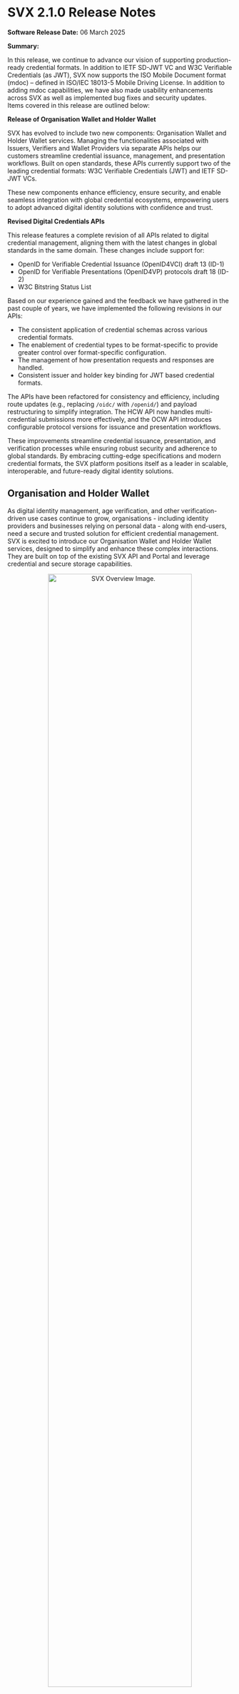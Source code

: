 # SVX 2.1.0 Release Notes

**Software Release Date:** 06 March 2025

**Summary:** 

In this release, we continue to advance our vision of supporting production-ready credential formats. In addition to IETF SD-JWT VC and W3C Verifiable Credentials (as JWT), SVX now supports the ISO Mobile Document format (mdoc) – defined in ISO/IEC 18013-5 Mobile Driving License. In addition to adding mdoc capabilities, we have also made usability enhancements across SVX as well as implemented bug fixes and security updates.  
Items covered in this release are outlined below:

**Release of Organisation Wallet and Holder Wallet**  

SVX has evolved to include two new components: Organisation Wallet and Holder Wallet services. Managing the functionalities associated with Issuers, Verifiers and Wallet Providers via separate APIs helps our customers streamline credential issuance, management, and presentation workflows. Built on open standards, these APIs currently support two of the leading credential formats: W3C Verifiable Credentials (JWT) and IETF SD-JWT VCs. 

These new components enhance efficiency, ensure security, and enable seamless integration with global credential ecosystems, empowering users to adopt advanced digital identity solutions with confidence and trust.

**Revised Digital Credentials APIs**

This release features a complete revision of all APIs related to digital credential management, aligning them with the latest changes in global standards in the same domain. These changes include support for: 

- OpenID for Verifiable Credential Issuance (OpenID4VCI) draft 13 (ID-1) 
- OpenID for Verifiable Presentations (OpenID4VP) protocols draft 18 (ID-2)
- W3C Bitstring Status List

Based on our experience gained and the feedback we have gathered in the past couple of years, we have implemented the following revisions in our APIs:

- The consistent application of credential schemas across various credential formats.
- The enablement of credential types to be format-specific to provide greater control over format-specific configuration.
- The management of how presentation requests and responses are handled.
- Consistent issuer and holder key binding for JWT based credential formats.

The APIs have been refactored for consistency and efficiency, including route updates (e.g., replacing `/oidc/` with `/openid/`) and payload restructuring to simplify integration. The HCW API now handles multi-credential submissions more effectively, and the OCW API introduces configurable protocol versions for issuance and presentation workflows.

These improvements streamline credential issuance, presentation, and verification processes while ensuring robust security and adherence to global standards. By embracing cutting-edge specifications and modern credential formats, the SVX platform positions itself as a leader in scalable, interoperable, and future-ready digital identity solutions.

## Organisation and Holder Wallet
As digital identity management, age verification, and other verification-driven use cases continue to grow, organisations - including identity providers and businesses relying on personal data - along with end-users, need a secure and trusted solution for efficient credential management. SVX is excited to introduce our Organisation Wallet and Holder Wallet services, designed to simplify and enhance these complex interactions. They are built on top of the existing SVX API and Portal and leverage credential and secure storage capabilities.

<p align="center">
<img align="center" src="/.gitbook/assets/Release_2.0.0_SVX_Overview.png" alt="SVX Overview Image." width="80%">
</p>

Both components offer the necessary tools for customers looking to participate in the Issuer-Holder-Verifier model using digital credentials as a mechanism to exchange Issuer asserted claims about the Holder.

<p align="center">
<img align="center" src="/.gitbook/assets/Release_2.0.0_Data_Model.png" alt="Data Model Image." width="80%">
</p>

### Organisation Wallet Services
Composed of the following tools to bootstrap issuance and verification of credentials:

- Organisation Cloud Wallet (OCW) service for streamlining issuance and verification of credentials for organisations.
- Issuer / Verifier websites integrated with OCW for jumpstarting use cases.

### Holder Cloud Wallet Services
Composed of the following tools:

- Holder Cloud Wallet (HCW) service for streamlining key management, DID management, and the issuance and presentation of credentials.
- White-label Holder Wallet Front End; a multi-platform mobile app, integrated with the HCW service.
- Out-of-the box integration with OAuth 2.0 & OpenID Connect compatible IdPs for user authentication.

### Benefits of Organisation and Holder Cloud Wallet Services
**1. Comprehensive Credential Management:**
- Organisation Wallet: Enables seamless issuance, storage, and presentation of digital credentials for efficient identity operations.
- Holder Wallet: Allows end-users to receive, claim, and present Verifiable Credentials with ease.

**2. Interoperability Across Ecosystems:**
- Both wallets are built on widely accepted standards, including but not limited to OpenID for Verifiable Credential Issuance (OpenID4VCI), OpenID for Verifiable Presentations (OpenID4VP) and IETF SD-JWT VC.
- They enable interoperability across various credential ecosystems unlocking valuable use cases.

**3. Enhanced Security and Trust:**
- Organisation Wallet: Protects sensitive identity data and ensures the authenticity and integrity of issued credentials.
- Holder Wallet: Safeguards individual user data while ensuring the validity of presented credentials.

**4. Scalable Integration:**
- Both services offer APIs that enable organisations, companies, and individuals to integrate seamlessly into existing credential ecosystems, ensuring broad scalability and ease of adoption.

**5. Support for Various Credential Formats:**

The APIs enable the issuance, presentation, and verification of multiple credential formats, including:
- W3C Verifiable Credential Data Model (VCDM) JWT
- IETF SD-JWT VC

**6. Future-Ready Digital Identity Solutions:**
- Both wallets provide a strong foundation for adopting advanced technologies like Verifiable Credentials and decentralised identity frameworks, supporting a wide range of use cases and future innovations.

**7. Streamlined Data and Workflow Management:**
- Organisation Wallet: Simplifies the administration of credential types and linked records, reducing complexity.
- Holder Wallet: Offers a user-friendly mechanism for managing credentials, ensuring smooth workflows for end-users.

**8. Backend Services Designed for Efficiency, Privacy, and Security:**
- Both the Organisation and Holder Wallets are backend services, purposefully designed to prioritise efficiency, privacy, and security in managing credentials.
- The APIs empower SVX customers to develop customised, robust front-end solutions while leveraging global frameworks to ensure seamless interoperability across ecosystems.
- Both services integrate with existing OpenID & OAuth 2.0 compatible IDPs for identity and access management.

## Revised Digital Credentials APIs
To recap, the revision of our Digital Credentials API has led to the following outcomes:
- The consistent application of credential schemas across various credential formats.
- The enablement of credential types to be format-specific to provide greater control over format-specific configuration.
- The management of how presentation requests and responses are handled.
- Consistent issuer and holder key binding for JWT based credential formats.

### Improved Credential and Verification Templates
- When creating Credential Templates, Organisation Administrators can now choose from either `jwt_vc_json` or `vc+sd-jwt` credential formats. This results in format-specific templates that allow customisation of format specific features. For example, when creating a `vc+sd-jwt` credential template, it is now possible to specify disclosure frames associated with selectively disclosable credentials.
- Organisation Administrators have more control when creating verification templates. They can add multiple verifiable credentials of both types (`jwt_vc_json` and `vc+sd-jwt`) to a single verification request and can define the associated options as specified in DIF Presentation Exchange per required credential. See video below for reference.

<p align="center">
<img align="center" src="/.gitbook/assets/Release_2.0.0_Verification_Template_Creation.gif" alt="Data Model Image." width="80%">
</p>

- **Credential and Verification Templates:**
  - Added the option to select either `jwt_vc_json` or `vc+sd-jwt` credential format when creating a credential template to increase specificity and to enable more use cases.
  - Added a field for specifying disclosure frames when creating `vc+sd-jwt` credential templates to increase control over `vc+sd-jwt` credential issuance.
  - Added a Format column to the credential templates view screen for improved organisation.
  - Added new `credential name` and `format` fields (per required credential) when creating verification templates for enhanced customisation and usability.
  - Made `format algorithm` and `Constraints` _required_ fields when creating verification templates to extend customisation over each required credential.

- **Request Responses:**
  - Added the date a request response was archived (when viewing its details) to enable more accurate record keeping. The associated attribute is `archived on`.

## Consistent Key Binding for Issuer and Holder
- It is now possible to reference a cryptographic key or DID controlled by the Holder with all JWT based formats in a consistent manner. This is done by using the `cnf` claim, introduced in [Proof-of-Possession Key Semantics for JSON Web Tokens (RFC7800)](https://datatracker.ietf.org/doc/html/rfc7800).

Below is an example of an unprotected payload of a JSON Web Token demonstrating how key binding works when using the JWK member to reference the public key part of an asymmetric keypair.

```
{
  "cnf": { 
    "jwk": {
      "kty": "EC",
      "x": "tr_F2pPBVmlpysrvPRojMIrI06DiuhXBz8B9idb8R6s",
      "y": "2MlG9HNZfFZFB6Tv7lUB6KZLaBh2YF77yU8WzPswmqc",
      "crv": "P-256",
      "alg": "ES256"
    }
  }
}
```

Below is an example of an unprotected payload of a JSON Web Token demonstrating how key binding works when using the JWK member referencing a DID URL using the `kid` of the JWK member as well as including the public key of an asymmetric keypair controlling the DID.

```
{
  "cnf": { 
    "jwk": {
      "kid": "did:key:base64#key1-id",
      "kty": "EC",
      "x": "tr_F2pPBVmlpysrvPRojMIrI06DiuhXBz8B9idb8R6s",
      "y": "2MlG9HNZfFZFB6Tv7lUB6KZLaBh2YF77yU8WzPswmqc",
      "crv": "P-256",
      "alg": "ES256"
    }
  }
  "credentialSubject": {
    "id": undefined 
  }
}
```

Note that in the latter case the `id` property of the `credentialSubject` claim remains undefined to not cause clashes.
- Similarly to the point above, an Issuer can be both a HTTPS URL or a DID for all JWT based credential formats (`jwt_vc_json`, `vc+sd-jwt`). 

## Support for X.509 Certificate Chains
- Credentials and Presentation Requests can now be secured using X.509 Certificate Chains. These use the `x5c` header claim, which is a list of X.509 Certificates, that enables verification of the JWT's digital signature. This mechanism ensures the authenticity and integrity of the JWT, helping to prevent token abuse and foster trust between parties. While this component validates the correctness of the signature, it is at the discretion of the SVX consumer to configure and implement trust checks.

## Updated JSON Schema Support
- **Schema Update:** VC API now supports the latest version of the [VC JSON Schema specification](https://www.w3.org/TR/vc-json-schema/). The schema now describes the entire credential, not just credentialSubject as in earlier implementations. For W3C VCDM credentials, credentialSubject must now be explicitly included in the schema.
- **Backward Compatibility:** The verification process continues to support older formats based on the credentialSchema.type attribute. Supported types include:
  - JsonSchemaValidator2018 (current implementation)
  - JsonSchema2023, JsonSchema, and FullJsonSchemaValidator2021 (latest spec versions)
  - Unknown formats will result in errors
- **Schema Usage:**
  - Credential generation no longer includes `credentialSchema`, as it is rarely used in the VC ecosystem.
  - Schemas are used internally to validate if provided data matches the schema during credential generation.
  - Schemas may include reserved attributes (e.g., exp, issuanceDate), though it is recommended to focus on user claims. Reserved claims are respected and customisable if included.
- **Credential Formats:** Different credential formats may require distinct schemas.

This update ensures compliance with the latest specifications and maintains compatibility with legacy formats.

## Various
### UX enhancements
- Added copy buttons to the `Organisation ID` field in Organisation Account Settings, and `Application Domain` field when viewing Applications' details for improved user convenience.

<p align="center">
<img align="center" src="/.gitbook/assets/Release_2.0.0_Organisation_ID_Field.png" alt="Organisation ID Field Image." width="80%">
</p>

<p align="center">
<img align="center" src="/.gitbook/assets/Release_2.0.0_Application_Domain_Field.png" alt="Application Domain Field Image." width="80%">
</p>

- Corrected the spelling of `Documentations` to `Documentation` on Tenant and Organisation navigation menus.
- Changed Organisation navigation menu item name and associated screens from `Issue / Revoke Credentials` to `View credentials` as credential issuance functionality has been removed from the Portal (for more information see the [Deprecations and EOL](#deprecations-and-EOL) section).

<p align="center">
<img align="center" src="/.gitbook/assets/Release_2.0.0_View_Credentials.png" alt="View Credentials Image." width="80%">
</p>

- Removed the `Issue Credential` action item as seen in the item dropdown menu via the `Credential Templates` page. This is due to credential issuance functionality being removed from the Portal (for more information see the [Deprecations and EOL](#deprecations-and-EOL) section).

<p align="center">
<img align="center" src="/.gitbook/assets/Release_2.0.0_Verification_Templates.png" alt="Verification Templates Image." width="80%">
</p>

- The View Verification Request and View Response pages now display either `Wallet DID` or `Issuer URL` as a way to identify either the wallet or issuing organisation. This change was implemented due to `sd+vc-jwt`s not containing a `DID` resulting in an empty field in the Portal. 

### SDK Update
- Upgraded `meeco/sdk` to version `7.8.0-beta` for access to the latest features including those offered by the VC API V2 update.
- Updated `meeco/sdk` to include missing filter properties when creating a verification template. Previously, filter properties including `number` and `arrays` were not included resulting in verification templates to error.

## In summary
- **Bitstring Status List Support:** Enabled issuing and verifying revocable credentials using the new [W3C Bitstring Status List specification](https://www.w3.org/TR/vc-bitstring-status-list/). This is a new specification that enables the publishing of status information such as suspension or revocation of Verifiable Credentials using bitstrings in a privacy-preserving and performance-enhancing way.
- **Schema Improvements:** Added support for a newer version of [W3C JSON Schema](https://www.w3.org/TR/vc-json-schema/). Introduced greater schema definition flexibility so both credential formats: `jwt_vc_json` and `vc+sd-jwt` can be described independently.
- **Credential Types/Templates:** Format configuration introduced to the credential type entity. As credential formats have different requirements and configurations, keeping the credential type entity isolated makes its management easier.
- **Presentation Definitions/Templates:** API extended to support majority of [DIF PEX v2.1.0](https://identity.foundation/presentation-exchange/spec/v2.1.0/). Instead of providing only Credential Type IDs that are expected by the Presentation Definition, Organisation Administrators have to provide a full Presentation Definition structure with the required constraints.
- **New API Features:** Introduced endpoints and attributes for improved credential generation, presentation requests, and payload validation.
- **Streamlined Responses:** Simplified payloads and response structures for better clarity and alignment with updated standards.
- **Interoperability Updates:**
  - Adopted OpenID4VP [version draft18](https://openid.net/specs/openid-4-verifiable-presentations-1_0-18.html) (Implementors Draft 2).
  - Adopted OpenID4VCI [version draft13](https://openid.net/specs/openid-4-verifiable-credential-issuance-1_0-13.html) (Implementors Draft 1).
  - Integrated JSON Schema validation as per [DIF PEX v2.1.0](https://identity.foundation/presentation-exchange/spec/v2.1.0/).

# New Functionality
## Portal
- Portal users can now experience the UI in Japanese.
- The library of credential schema examples available when creating new credential schemas has been updated to align with VC API V2 changes. These updates offer users enhanced schema capabilities.

# Bug Fixes
## Portal
- Fixed route on the “Issue / Revoke credentials” page's table when clicking on the `VC ID` cell. The user was previously taken to a 404-error page but is now taken to the “View credential” page.
- Fixed an issue where an empty error message would appear after creating a new verification template. An appropriate error message now appears.
- Fixed breadcrumb routing on the “View Tenants” page. Previously, a 404-error page was presented when clicking on the “Tenants” link, now, the user is taken to the list of Tenants.
- Fixed an issue where, when viewing an issued credential’s details, the credential attributes were displayed out of order compared to their arrangement in the associated credential schema. Attributes are now displayed across the platform in the same order as specified by the credential schema.
- Fixed the search functionality to ensure the component would not break when a user entered a search query too quickly. This has made the search component more robust when accepting search queries.
- Fixed default `limit signature algorithm` for verification requests. The algorithm has been changed from RS256 to ES256 as this is the algorithm SVX currently uses.
- Corrected error handling that resulted in a crash for `Validate Schema` when parsing a credential schema. This ensures that users no longer experience a software crash when editing a credential schema.
- Fixed the response status on both `View Verification Request` and `View Request Response` pages as some responses were showing `failed` even if the credential(s) had successfully been verified. The correct response now appears.
- Fixed `Create Credential Schema` to allow empty `Arrays` and `Number` types. These additional schema properties extend the user’s schema capabilities. Prior to this fix, empty `Arrays` and `Number` types would result in an error when creating a new credential schema.
- Fixed errors on `View credential` page when viewing a credential that had been issued using V2 of the VC API. Users can now view all issued credentials without errors occurring.

## SVX API
- Implemented comprehensive monitoring of AMQP configuration and connections to RabbitMQ across the platform. This enhancement enables early detection of unhealthy RabbitMQ states, addressing a critical issue where incomplete propagation of changes (e.g., tenants, orgs, apps) caused disruptions and required complex fixes.

# Performance Improvements
## SVX API
- Horizontal scaling enabled for Authorisation, Tenant, and Organisation Manager (ATOM) used to authorise incoming requests.

# Security Updates
## Portal
- Disabled gzip (except for css) to address web security vulnerabilities.

## SVX API
- KrakenD EE upgraded to version 2.7.6
- Node in Identity Network upgraded to version 20.13.1
- Node in VC upgraded to version 20.16
- Node in IDP upgraded to version 20.16
- Erlang upgraded from version 26.2.5.5
- Ruby upgraded to 3.3.6

# API Changes
## Added
- Added support for `BitstringStatusList` [specification](https://www.w3.org/TR/vc-bitstring-status-list/).
- New revocable credentials will be issued with `BitstringStatusList` status list. Previously issued credentials will remain using `StatusList2021`.
- Added support for verifying credential revocation status for credentials issued with `BitstringStatusList`.
- Added `format` attribute to the response of `POST /credentials/generate`.
- Added support for `JsonSchema` as per the [W3C JSON Schema specification](https://www.w3.org/TR/vc-json-schema/).
- Added Credential schema verification check for `vc+sd-jwt` credential verification. Now, if `CredentialVerificationCheck.SCHEMA` is included in the checks to perform, the schema will be verified against the credential.
- Added Optional properties `$defs`, `name`, `required`, and `additionalProperties` to `CredentialJSONSchemaPayloadDto` for enhanced schema definition flexibility.
- Added `format` and `config` attributes to `POST /credential_types` endpoints. Updated payload requirements for `PUT /credential_types/:id`.
- Added `GET /credential_types` query param `format` filter with `vc+sd-jwt` and `jwt_vc_json` options.
- Added support for generating Presentation Request based on `OpenID4VP-draft18` at `POST /openid/presentations/requests`.
- Added `credential.disclosure_frame` payload param to the `POST /credentials/generate` endpoint.
- Added JSON Schema validation based on DIF PEX v2.1.0 ([DIF Presentation Exchange](https://identity.foundation/presentation-exchange/spec/v2.1.0/#json-schemas)) for presentation definition creation.
- Added `parameters.presentation_definition` into response param to the `POST /openid/presentations/requests` endpoint.
- Added a new required property `disclosure_frame` to the `config` payload of create credential types when the format is `vc+sd-jwt`.
- Added `POST /generate/validate_payload` endpoint to validate credential payloads without generating the credential.

## Removed
- Removed `organizations` attribute from the `GET /credential_types` endpoint response.
- Removed functionality to capture and store `organization` and `tenant` data in the database on `TenantCreated` and `OrgCreated` RabbitMQ events.
- Removed `organizations` and `tenants` tables.
- Removed `Accept` header use to determine `format` of the credential to generate via `POST /credentials/generate`.
- Removed `credentialSchema` from the generated credential token via `POST /credentials/generate`.
- `GET /schemas/:id/:version/schema.json` returns unwrapped schema for `JsonSchema2023` type schemas and response is unchanged for schemas of type `JsonSchema2018`.
- Removed support for generating Presentation Request based on `oidvp-draft10` at `POST /openid/presentations/requests`.
- Removed `POST /openid/presentations/token` due to the removal of `draft-10` support. The `id_token` now refers to the simplified `SIOPv2` specification.
- Removed Verification Request Submissions endpoints:
  - `POST /openid/presentations/requests/:id/submissions`
  - `GET /openid/presentations/requests/:id/submissions`
  - `PATCH /openid/presentations/requests/:id/submissions/:subId`
  - `DELETE /openid/presentations/requests/:id/submissions/:subId`
- Removed `POST /openid/presentations/request/verify` endpoint. The separate verification of the presentation request is no longer supported.
- Removed `GET /openid/presentations/request/:id/jwt` endpoint. VC API no longer stores a signer copy of the request. Client is responsible of hosting it if needed.
- Removed `PATCH /openid/presentations/requests/:id` endpoint. VC API no longer stores a signed copy of the request.
- Removed `tokens` from the Presentation Request response structure.
- Removed `status` from the Presentation Request response structure.
- Removed the `id` and `cnf` validation within claims during credential generation.

## Changed
- When a presentation definition is deleted, all presentation requests linked to it are deleted.
- When a credential type is deleted, all credential records linked to it are deleted.
- When a credential is deleted, all credential revocation status records linked to it are deleted.
- When a revocation list is deleted, all credential revocation status records linked to it are deleted.
- `POST /credentials/generate` payload attribute `cnf` moved from `credential.claims.cnf` to `credential.cnf`.
- `POST /credentials/generate` response attribute `credential.unsigned_vc_jwt` renamed to `credential.credential`.
- `POST /credentials/verify` payload attribute `credential.signed_credential_jwt` renamed to `credential.credential`.
- `POST /presentations/generate` response attribute `presentation.unsigned_vp_jwt` renamed to `presentation.presentation`.
- `POST /presentations/verify` payload attribute `presentation.signed_presentation_jwt` renamed to `presentation.presentation`.
- Changed the `POST /schemas` endpoint to accept the new `JsonSchema` format for schema definitions.
- Enhanced schema validation and set `JsonSchema` as the default schema format for schema creation.
- Changed presentation definition creation from using credential schema to `input_descriptors` provided in payload.
- Changed `POST /presentation_definitions` payload attributes:
  - Removed `format`
  - Renamed `required_credentials` to `input_descriptors`
- Changed `POST /presentation_definitions/` response attributes:
  - Removed `format`
  - Removed `presentation_definition_to_schema`
  - Added `input_descriptors`
- Renamed routes to replace `/oidc/` prefix with `/openid/` for clarity.
- Renamed `token_properties` to `parameters` in the presentation request response structure.
- `POST /openid/presentations/response/verify` changes:
  - `request_uri` payload param replaced with the `presentation_defintion`
  - `vp_token` payload param can be passed as a string or an array of strings
  - `vp_token` response param is an array

## Fixed
- Fixed an issue where Tenant or Organisation data was not removed when receiving `TenantDeleted` or `OrgDeleted` event.

# Holder Wallet Frontend (HW-FE) Updates

Current latest version: 2.6.4

Added ability to receive and present credentials with mdoc format

Added ability to support credential issuance auth flow

Added openid4vp-draft18 to protocolVersions to enable selection in the wallet configuration

Open IMG_2972.PNG
IMG_2972.PNG
Fixed display "That barcode appears to be invalid" error when logged in with Auth0

# Deprecations and EOL
None